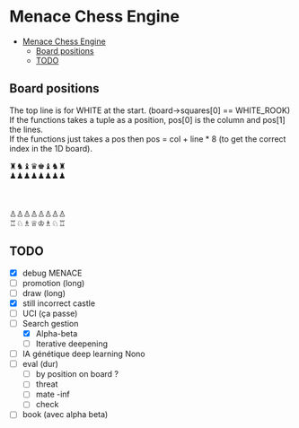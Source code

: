 # Menace Chess Engine

<!--toc:start-->
- [Menace Chess Engine](#menace-chess-engine)
  - [Board positions](#board-positions)
  - [TODO](#todo)
<!--toc:end-->

## Board positions

The top line is for WHITE at the start. (board->squares[0] == WHITE_ROOK)\
If the functions takes a tuple as a position, pos\[0] is the column and pos\[1] the lines.\
If the functions just takes a pos then pos = col + line * 8 (to get the correct index in the 1D board).

♜♞♝♛♚♝♞♜\
♟♟♟♟♟♟♟♟\
\
\
\
♙♙♙♙♙♙♙♙\
♖♘♗♕♔♗♘♖

## TODO

- [x] debug MENACE
- [ ] promotion (long)
- [ ] draw (long)
- [x] still incorrect castle
- [ ] UCI (ça passe)
- [ ] Search gestion
  - [x] Alpha-beta
  - [ ] Iterative deepening
- [ ] IA génétique deep learning Nono
- [ ] eval (dur)
  - [ ] by position on board ?
  - [ ] threat
  - [ ] mate -inf
  - [ ] check

- [ ] book (avec alpha beta)
